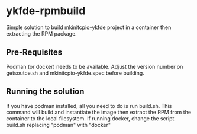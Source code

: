 # ykfde-rpmbuild
Simple solution to build [mkinitcpio-ykfde](https://github.com/eworm-de/mkinitcpio-ykfde) project in a container then extracting the RPM package.

## Pre-Requisites

Podman (or docker) needs to be available.
Adjust the version number on getsoutce.sh and mkinitcpio-ykfde.spec before building.

## Running the solution

If you have podman installed, all you need to do is run build.sh. This command will build and instantiate the image then extract the RPM from the container to the local filesystem.
If running docker, change the script build.sh replacing "podman" with "docker"


